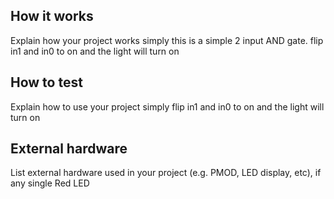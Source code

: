 <!---

This file is used to generate your project datasheet. Please fill in the information below and delete any unused
sections.

You can also include images in this folder and reference them in the markdown. Each image must be less than
512 kb in size, and the combined size of all images must be less than 1 MB.
-->

## How it works

Explain how your project works
simply this is a simple 2 input AND gate. flip in1 and in0 to on and the light will turn on

## How to test

Explain how to use your project
simply flip in1 and in0 to on and the light will turn on

## External hardware

List external hardware used in your project (e.g. PMOD, LED display, etc), if any
single Red LED
